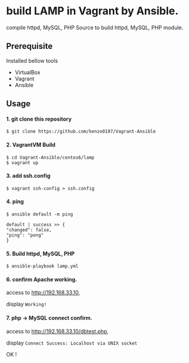 # build LAMP in Vagrant by Ansible.

compile httpd, MySQL, PHP Source to build httpd, MySQL, PHP module.



## Prerequisite
Installed bellow tools

* VirtualBox
* Vagrant
* Ansible


## Usage

#### 1. git clone this repository

```
$ git clone https://github.com/kenzo0107/Vagrant-Ansible
```

#### 2. VagrantVM Build

```
$ cd Vagrant-Ansible/centos6/lamp
$ vagrant up
```

#### 3. add ssh.config

```
$ vagrant ssh-config > ssh.config
```

#### 4. ping

```
$ ansible default -m ping

default | success >> {
"changed": false,
"ping": "pong"
}
```

#### 5. Build httpd, MySQL, PHP

```
$ ansible-playbook lamp.yml
```

#### 6. confirm Apache working.

access to <http://192.168.33.10>,

display `Working!`

#### 7. php -> MySQL connect confirm.

access to <http://192.168.33.10/dbtest.php>,

display `Connect Success: Localhost via UNIX socket`



OK !

